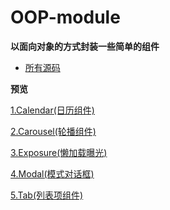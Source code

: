 # OOP-module
**以面向对象的方式封装一些简单的组件**

* [所有源码](https://github.com/Guohjia/OOP-module)

**预览**

[1.Calendar(日历组件)](https://guohjia.github.io/OOP-module/Calendar/calendar.html)

[2.Carousel(轮播组件)](https://guohjia.github.io/OOP-module/Carousel/carousel.html)

[3.Exposure(懒加载曝光)](https://guohjia.github.io/OOP-module/Exposure-懒加载/exposure.html)

[4.Modal(模式对话框)](https://guohjia.github.io/OOP-module/Modal/modal.html)

[5.Tab(列表项组件)](https://guohjia.github.io/OOP-module/Tab组件/tab.html)
